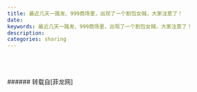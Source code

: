 ```yaml
---
title: 最近几天一路发、999商场里，出现了一个割包女贼，大家注意了！
date: 
keywords: 最近几天一路发、999商场里，出现了一个割包女贼，大家注意了！
description: 
categories: sharing
---
```

<td class="t_f" id="postmessage_791663">

<br/>
<img alt="" border="0" class="zoom" data-cf-modified-6989b1e8fae944b545b88061-="" file="http://www.flw.ph/data/appbyme/upload/image/201707/15/aV6jtqYuN2OI.jpg" id="aimg_aRv00" lazyloadthumb="1" onclick="" onmouseover="" src="http://www.flw.ph/data/appbyme/upload/image/201707/15/aV6jtqYuN2OI.jpg"/><br/>
<br/>
<img alt="" border="0" class="zoom" data-cf-modified-6989b1e8fae944b545b88061-="" file="http://www.flw.ph/data/appbyme/upload/image/201707/15/KrtLaIRItV9D.jpg" id="aimg_JKCLA" lazyloadthumb="1" onclick="" onmouseover="" src="http://www.flw.ph/data/appbyme/upload/image/201707/15/KrtLaIRItV9D.jpg"/><br/>
<br/>
</td>
###### 转载自[菲龙网]